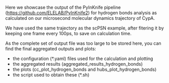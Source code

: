 Here we showcase the output of the PyInKnife pipeline (https://github.com/ELELAB/PyInKnife2) 
for hydrogen bonds analysis as calculated on our microsecond molecular dynamics trajectory of CypA.

We have used the same trajectory as the scPSN example, after fitering it by keeping one frame 
every 100ps, to save on calculation time.

As the complete set of output file was too large to be stored here, you can find the final aggregated outputs and plots:

- the configuration (*.yaml) files used for the calculation and plotting
- the aggregated results (aggregated_results_hydrogen_bonds)
- the plots (cc_plot_hydrogen_bonds and hubs_plot_hydrogen_bonds)
- the script used to obtain these (*.sh)
